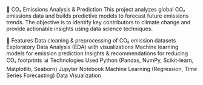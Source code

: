 🌿 CO₂ Emissions Analysis & Prediction
This project analyzes global CO₂ emissions data and builds predictive models to forecast future emissions trends. The objective is to identify key contributors to climate change and provide actionable insights using data science techniques.

📌 Features
Data cleaning & preprocessing of CO₂ emission datasets
Exploratory Data Analysis (EDA) with visualizations
Machine learning models for emission prediction
Insights & recommendations for reducing CO₂ footprints
📊 Technologies Used
Python (Pandas, NumPy, Scikit-learn, Matplotlib, Seaborn)
Jupyter Notebook
Machine Learning (Regression, Time Series Forecasting)
Data Visualization
